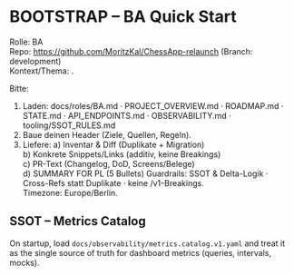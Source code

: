 # BOOTSTRAP – BA Quick Start

Rolle: BA  
Repo: https://github.com/MoritzKal/ChessApp-relaunch (Branch: development)  
Kontext/Thema: <hier kurz beschreiben>.

Bitte:

1. Laden: docs/roles/BA.md · PROJECT_OVERVIEW.md · ROADMAP.md · STATE.md · API_ENDPOINTS.md · OBSERVABILITY.md · tooling/SSOT_RULES.md
2. Baue deinen Header (Ziele, Quellen, Regeln).
3. Liefere:
   a) Inventar & Diff (Duplikate + Migration)  
    b) Konkrete Snippets/Links (additiv, keine Breakings)  
    c) PR-Text (Changelog, DoD, Screens/Belege)  
    d) SUMMARY FOR PL (5 Bullets)
   Guardrails: SSOT & Delta-Logik · Cross-Refs statt Duplikate · keine /v1-Breakings.  
   Timezone: Europe/Berlin.

## SSOT – Metrics Catalog
On startup, load `docs/observability/metrics.catalog.v1.yaml` and treat it as the single source of truth for dashboard metrics (queries, intervals, mocks).
